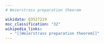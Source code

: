 ```yaml
---
# Weierstrass preparation theorem

wikidata: Q3527219
msc_classification: "32"
wikipedia_links:
  - "[[Weierstrass preparation theorem]]"
---
```

